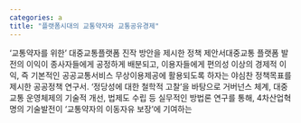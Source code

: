 ```yaml
---
categories: a
title: "플랫폼시대의 교통약자와 교통공유경제"
---
```

&lsquo;교통약자를 위한&rsquo; 대중교통플랫폼 진작 방안을 제시한 정책 제안서대중교통 플랫폼 발전의 이익이 종사자들에게 공정하게 배분되고, 이용자들에게 편의성 이상의 경제적 이익, 즉 기본적인 공공교통서비스 무상이용제공에 활용되도록 하자는 야심찬 정책목표를 제시한 공공정책 연구서. &lsquo;정당성에 대한 철학적 고찰&rsquo;을 바탕으로 거버넌스 체계, 대중교통 운영체제의 기술적 개선, 법제도 수립 등 실무적인 방법론 연구를 통해, 4차산업혁명의 기술발전이 &lsquo;교통약자의 이동자유 보장&rsquo;에 기여하는